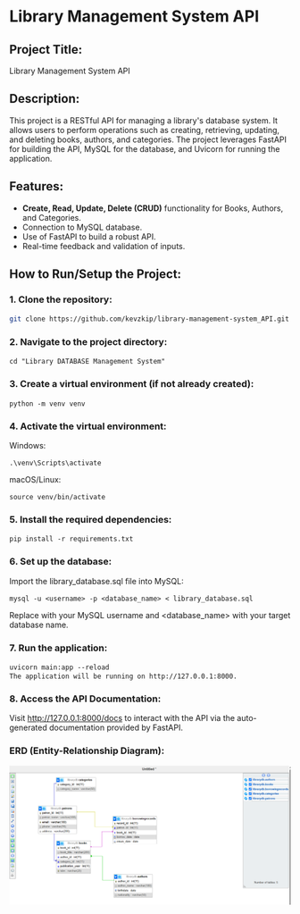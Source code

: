 # Library Management System API

## Project Title:
Library Management System API

## Description:
This project is a RESTful API for managing a library's database system. It allows users to perform operations such as creating, retrieving, updating, and deleting books, authors, and categories. The project leverages FastAPI for building the API, MySQL for the database, and Uvicorn for running the application.

## Features:
- **Create, Read, Update, Delete (CRUD)** functionality for Books, Authors, and Categories.
- Connection to MySQL database.
- Use of FastAPI to build a robust API.
- Real-time feedback and validation of inputs.

## How to Run/Setup the Project:

### 1. Clone the repository:
```bash
git clone https://github.com/kevzkip/library-management-system_API.git
```
### 2. Navigate to the project directory:
```
cd "Library DATABASE Management System"
```
### 3. Create a virtual environment (if not already created):
```
python -m venv venv
```
### 4. Activate the virtual environment:
Windows:

```
.\venv\Scripts\activate
```
macOS/Linux:

```
source venv/bin/activate
```
### 5. Install the required dependencies:
```
pip install -r requirements.txt
```
### 6. Set up the database:
Import the library_database.sql file into MySQL:

```
mysql -u <username> -p <database_name> < library_database.sql
```
Replace <username> with your MySQL username and <database_name> with your target database name.

### 7. Run the application:
```
uvicorn main:app --reload
The application will be running on http://127.0.0.1:8000.
```
### 8. Access the API Documentation:
Visit http://127.0.0.1:8000/docs to interact with the API via the auto-generated documentation provided by FastAPI.

### ERD (Entity-Relationship Diagram):
![ERD Screenshot](https://github.com/kevzkip/library-management-system_API/blob/main/ERD.png)
